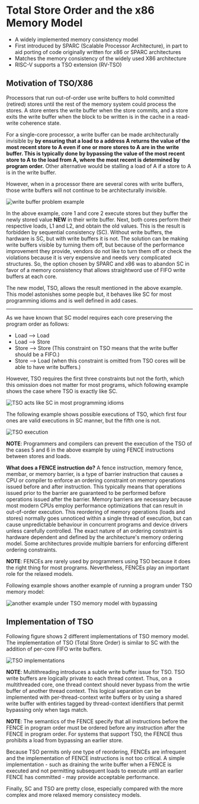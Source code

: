# Total Store Order and the x86 Memory Model
- A widely implemented memory consistency model
- First introduced by SPARC (Scalable Processor Architecture), in part to aid porting of code originally written for x86 or SPARC architectures
- Matches the memory consistency of the widely used X86 architecture
- RISC-V supports a TSO extension (RV-TSO)

## Motivation of TSO/X86
Processors that run out-of-order use write buffers to hold committed (retired) stores until the rest of the memory system could process the stores. A store enters the write buffer when the store commits, and a store exits the write buffer when the block to be written is in the cache in a read-write coherence state.

For a single-core processor, a write buffer can be made architecturally invisible by **by ensuring that a load to a address A returns the value of the most recent store to A even if one or more stores to A are in the write buffer. This is typically done by bypassing the value of the most recent store to A to the load from A, where the most recent is determined by program order.** Other alternative would be stalling a load of A if a store to A is in the write buffer.

However, when in a processor there are several cores with write buffers, those write buffers will not continue to be architecturally invisible.

![write buffer problem example](../img/write_buffer_problem.jpg)

In the above example, core 1 and core 2 execute stores but they buffer the newly stored value **NEW** in their write buffer. Next, both cores perform their respective loads, L1 and L2, and obtain the old values. This is the result is forbidden by sequential consistency (SC). Without write buffers, the hardware is SC, but with write buffers it is not. The solution can be making write buffers visible by turning them off, but because of the performance improvement they provide, vendors do not like to turn them off or check the violations because it is very expensive and needs very complicated structures. So, the option chosen by SPARC and x86 was to abandon SC in favor of a memory consistency that allows straightword use of FIFO write buffers at each core. 

The new model, TSO, allows the result mentioned in the above example. This model astonishes some people but, it behaves like SC for most programming idioms and is well defined in add cases.

--- 

As we have known that SC model requires each core preserving the program order as follows:
- Load --> Load
- Load --> Store
- Store --> Store (This constraint on TSO means that the write buffer should be a FIFO.)
- Store --> Load (when this constraint is omitted from TSO cores will be able to have write buffers.)

However, TSO requires the first three constraints but not the forth, which this omission does not matter for most programs, which following example shows the case where TSO is exactly like SC.

![TSO acts like SC in most programming idioms](../img/TSO_acts_like_SC_in_most_programming_idioms.jpg)


The following example shows possible executions of TSO, which first four ones are valid executions in SC manner, but the fifth one is not.

![TSO execution](../img/possible_execution_outcomes_of_TSO.jpg)


**NOTE**: Programmers and compilers can prevent the execution of the TSO of the cases 5 and 6 in the above example by using FENCE instructions between stores and loads.

**What does a FENCE instruction do?**
A fence instruction, memory fence, membar, or memory barrier, is a type of barrier instruction that causes a CPU or compiler to enforce an ordering constraint on memory operations issued before and after instruction. This typically means that operations issued prior to the barrier are guaranteed to be performed before operations issued after the barrier. Memory barriers are necessary because most modern CPUs employ performance optimizations that can result in out-of-order execution. This reordering of memory operations (loads and stores) normally goes unnoticed within a single thread of execution, but can cause unpredictable behaviour in concurrent programs and device drivers unless carefully controlled. The exact nature of an ordering constraint is hardware dependent and defined by the architecture's memory ordering model. Some architectures provide multiple barriers for enforcing different ordering constraints.


**NOTE**: FENCEs are rarely used by programmers using TSO because it does the right thing for most programs. Nevertheless, FENCEs play an important role for the relaxed models.

Following example shows another example of running a program under TSO memory model:

![another example under TSO memory model with bypassing](../img/TSO_with_bypassing.jpg)

## Implementation of TSO
Following figure shows 2 different implementations of TSO memory model. The implementation of TSO (Total Store Order) is similar to SC with the addition of per-core FIFO write buffers.

![TSO implementations](../img/TSO_implementations.jpg)

**NOTE**: Multithreading introduces a subtle write buffer issue for TSO. TSO write buffers are logically private to each thread context. Thus, on a multithreaded core, one thread context should never bypass from the wrtie buffer of another thread context. This logical separation can be implemented with per-thread-context write buffers or by using a shared write buffer with entiries tagged by thread-context identifiers that permit bypassing only when tags match.

**NOTE**: The semantics of the FENCE specify that all instructions before the FENCE in program order must be ordered before any instruction after the FENCE in program order. For systems that support TSO, the FENCE thus prohibits a load from bypassing an earlier store.

Because TSO permits only one type of reordering, FENCEs are infrequent and the implementation of FENCE instructions is not too critical. A simple implementation - such as draining the write buffer when a FENCE is executed and not permitting subsequent loads to execute until an earlier FENCE has committed - may provide acceptable performance.

Finally, SC and TSO are pretty close, especially compared with the more complex and more relaxed memory consistecy models.